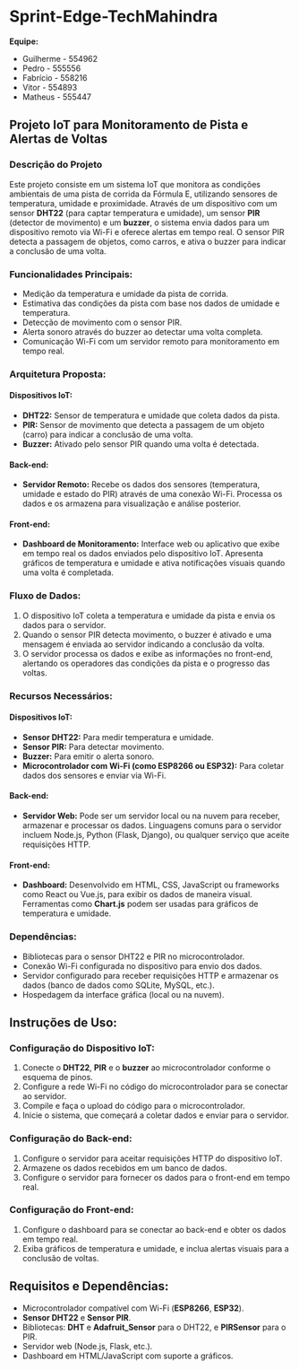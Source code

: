 # Sprint-Edge-TechMahindra

**Equipe:**
- Guilherme - 554962
- Pedro - 555556
- Fabrício - 558216
- Vitor - 554893
- Matheus - 555447

## Projeto IoT para Monitoramento de Pista e Alertas de Voltas

### Descrição do Projeto
Este projeto consiste em um sistema IoT que monitora as condições ambientais de uma pista de corrida da Fórmula E, utilizando sensores de temperatura, umidade e proximidade. Através de um dispositivo com um sensor **DHT22** (para captar temperatura e umidade), um sensor **PIR** (detector de movimento) e um **buzzer**, o sistema envia dados para um dispositivo remoto via Wi-Fi e oferece alertas em tempo real. O sensor PIR detecta a passagem de objetos, como carros, e ativa o buzzer para indicar a conclusão de uma volta.

### Funcionalidades Principais:
- Medição da temperatura e umidade da pista de corrida.
- Estimativa das condições da pista com base nos dados de umidade e temperatura.
- Detecção de movimento com o sensor PIR.
- Alerta sonoro através do buzzer ao detectar uma volta completa.
- Comunicação Wi-Fi com um servidor remoto para monitoramento em tempo real.

### Arquitetura Proposta:

#### Dispositivos IoT:
- **DHT22:** Sensor de temperatura e umidade que coleta dados da pista.
- **PIR:** Sensor de movimento que detecta a passagem de um objeto (carro) para indicar a conclusão de uma volta.
- **Buzzer:** Ativado pelo sensor PIR quando uma volta é detectada.

#### Back-end:
- **Servidor Remoto:** Recebe os dados dos sensores (temperatura, umidade e estado do PIR) através de uma conexão Wi-Fi. Processa os dados e os armazena para visualização e análise posterior.

#### Front-end:
- **Dashboard de Monitoramento:** Interface web ou aplicativo que exibe em tempo real os dados enviados pelo dispositivo IoT. Apresenta gráficos de temperatura e umidade e ativa notificações visuais quando uma volta é completada.

### Fluxo de Dados:
1. O dispositivo IoT coleta a temperatura e umidade da pista e envia os dados para o servidor.
2. Quando o sensor PIR detecta movimento, o buzzer é ativado e uma mensagem é enviada ao servidor indicando a conclusão da volta.
3. O servidor processa os dados e exibe as informações no front-end, alertando os operadores das condições da pista e o progresso das voltas.

### Recursos Necessários:

#### Dispositivos IoT:
- **Sensor DHT22:** Para medir temperatura e umidade.
- **Sensor PIR:** Para detectar movimento.
- **Buzzer:** Para emitir o alerta sonoro.
- **Microcontrolador com Wi-Fi (como ESP8266 ou ESP32):** Para coletar dados dos sensores e enviar via Wi-Fi.

#### Back-end:
- **Servidor Web:** Pode ser um servidor local ou na nuvem para receber, armazenar e processar os dados. Linguagens comuns para o servidor incluem Node.js, Python (Flask, Django), ou qualquer serviço que aceite requisições HTTP.

#### Front-end:
- **Dashboard:** Desenvolvido em HTML, CSS, JavaScript ou frameworks como React ou Vue.js, para exibir os dados de maneira visual. Ferramentas como **Chart.js** podem ser usadas para gráficos de temperatura e umidade.

### Dependências:
- Bibliotecas para o sensor DHT22 e PIR no microcontrolador.
- Conexão Wi-Fi configurada no dispositivo para envio dos dados.
- Servidor configurado para receber requisições HTTP e armazenar os dados (banco de dados como SQLite, MySQL, etc.).
- Hospedagem da interface gráfica (local ou na nuvem).

## Instruções de Uso:

### Configuração do Dispositivo IoT:
1. Conecte o **DHT22**, **PIR** e o **buzzer** ao microcontrolador conforme o esquema de pinos.
2. Configure a rede Wi-Fi no código do microcontrolador para se conectar ao servidor.
3. Compile e faça o upload do código para o microcontrolador.
4. Inicie o sistema, que começará a coletar dados e enviar para o servidor.

### Configuração do Back-end:
1. Configure o servidor para aceitar requisições HTTP do dispositivo IoT.
2. Armazene os dados recebidos em um banco de dados.
3. Configure o servidor para fornecer os dados para o front-end em tempo real.

### Configuração do Front-end:
1. Configure o dashboard para se conectar ao back-end e obter os dados em tempo real.
2. Exiba gráficos de temperatura e umidade, e inclua alertas visuais para a conclusão de voltas.

## Requisitos e Dependências:
- Microcontrolador compatível com Wi-Fi (**ESP8266**, **ESP32**).
- **Sensor DHT22** e **Sensor PIR**.
- Bibliotecas: **DHT** e **Adafruit_Sensor** para o DHT22, e **PIRSensor** para o PIR.
- Servidor web (Node.js, Flask, etc.).
- Dashboard em HTML/JavaScript com suporte a gráficos.

